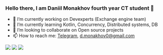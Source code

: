 ### Hello there, I am Daniil Monakhov fourth year CT student 🤡

- 🔭 I’m currently working on Devexperts (Exchange engine team)
- 🌱 I’m currently learning Kotlin, Concurrency, Distributed systems, DB
- 👯 I’m looking to collaborate on Open source projects
- 📫 How to reach me: [Telegram](https://t.me/Kvel4), d.monakhov0@gmail.com


![](https://github-profile-summary-cards.vercel.app/api/cards/profile-details?username=Kvel4&theme=solarized_dark)
![](https://github-profile-summary-cards.vercel.app/api/cards/repos-per-language?username=Kvel4&theme=solarized_dark)
![](https://github-profile-summary-cards.vercel.app/api/cards/most-commit-language?username=Kvel4&theme=solarized_dark)
